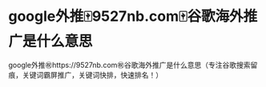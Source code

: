 # google外推🀄️9527nb.com🀄️谷歌海外推广是什么意思

google外推㊗️https://9527nb.com㊗️谷歌海外推广是什么意思（专注谷歌搜索留痕，关键词霸屏推广，关键词快排，快速排名！）